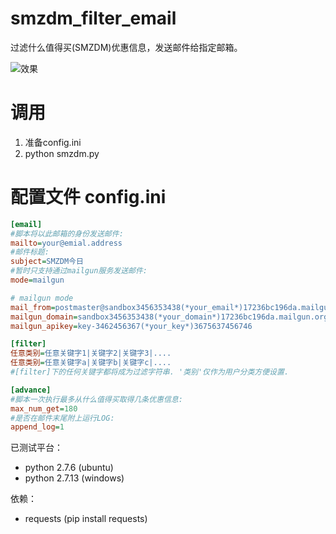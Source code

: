 # smzdm_filter_email
过滤什么值得买(SMZDM)优惠信息，发送邮件给指定邮箱。

![效果](https://goo.gl/photos/oaWvteDrVAQDVsGc9 "效果图")

# 调用
1. 准备config.ini
2. python smzdm.py

# 配置文件 config.ini
``` ini
[email]
#脚本将以此邮箱的身份发送邮件:
mailto=your@emial.address 
#邮件标题:
subject=SMZDM今日  
#暂时只支持通过mailgun服务发送邮件:
mode=mailgun      

# mailgun mode
mail_from=postmaster@sandbox3456353438(*your_email*)17236bc196da.mailgun.org
mailgun_domain=sandbox3456353438(*your_domain*)17236bc196da.mailgun.org
mailgun_apikey=key-3462456367(*your_key*)3675637456746

[filter]
任意类别=任意关键字1|关键字2|关键字3|....
任意类别=任意关键字a|关键字b|关键字c|....
#[filter]下的任何关键字都将成为过滤字符串. '类别'仅作为用户分类方便设置.

[advance]
#脚本一次执行最多从什么值得买取得几条优惠信息:
max_num_get=180
#是否在邮件末尾附上运行LOG:
append_log=1

```

已测试平台：
* python 2.7.6 (ubuntu)
* python 2.7.13 (windows)

依赖：
* requests (pip install requests)